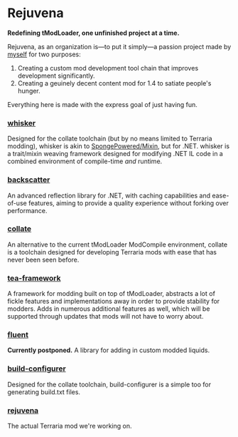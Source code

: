 # Rejuvena
**Redefining tModLoader, one unfinished project at a time.**

Rejuvena, as an organization is—to put it simply—a passion project made by [myself](https://tomat.dev) for two purposes:
1. Creating a custom mod development tool chain that improves development significantly.
2. Creating a geuinely decent content mod for 1.4 to satiate people's hunger.

Everything here is made with the express goal of just having fun.

### [whisker](https://github.com/rejuvena/whisker)
Designed for the collate toolchain (but by no means limited to Terraria modding), whisker is akin to [SpongePowered/Mixin](https://github.com/SpongePowered/Mixin), but for .NET. whisker is a trait/mixin weaving framework designed for modifying .NET IL code in a combined environment of compile-time *and* runtime.

### [backscatter](https://github.com/rejuvena/backscattor)
An advanced reflection library for .NET, with caching capabilities and ease-of-use features, aiming to provide a quality experience without forking over performance.

### [collate](https://github.com/rejuvena/collate)
An alternative to the current tModLoader ModCompile environment, collate is a toolchain designed for developing Terraria mods with ease that has never been seen before.

### [tea-framework](https://github.com/rejuvena/tea-framework)
A framework for modding built on top of tModLoader, abstracts a lot of fickle features and implementations away in order to provide stability for modders. Adds in numerous additional features as well, which will be supported through updates that mods will not have to worry about.

### [fluent](https://github.com/rejuvena/fluent)
**Currently postponed.**
A library for adding in custom modded liquids.

### [build-configurer](https://github.com/rejuvena/build-configurer)
Designed for the collate toolchain, build-configurer is a simple too for generating build.txt files.

### [rejuvena](https://github.com/rejuvena/rejuvena)
The actual Terraria mod we're working on.
